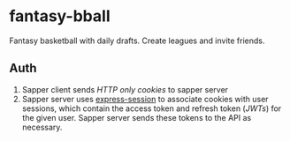 # fantasy-bball

Fantasy basketball with daily drafts. Create leagues and invite friends.

## Auth

1. Sapper client sends _HTTP only cookies_ to sapper server
1. Sapper server uses [express-session](https://github.com/expressjs/session) to associate cookies with user sessions, which contain the access token and refresh token (_JWTs_) for the given user. Sapper server sends these tokens to the API as necessary.

